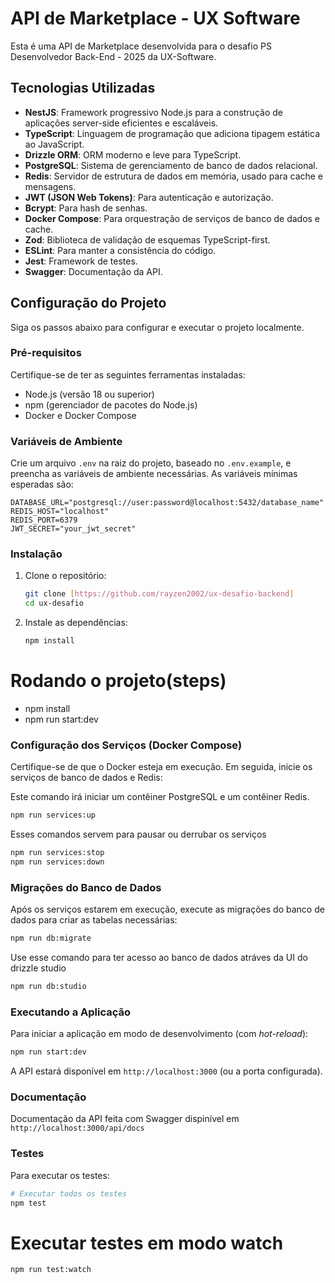 # API de Marketplace - UX Software

Esta é uma API de Marketplace desenvolvida para o desafio PS Desenvolvedor Back-End - 2025 da UX-Software.

## Tecnologias Utilizadas

*   **NestJS**: Framework progressivo Node.js para a construção de aplicações server-side eficientes e escaláveis.
*   **TypeScript**: Linguagem de programação que adiciona tipagem estática ao JavaScript.
*   **Drizzle ORM**: ORM moderno e leve para TypeScript.
*   **PostgreSQL**: Sistema de gerenciamento de banco de dados relacional.
*   **Redis**: Servidor de estrutura de dados em memória, usado para cache e mensagens.
*   **JWT (JSON Web Tokens)**: Para autenticação e autorização.
*   **Bcrypt**: Para hash de senhas.
*   **Docker Compose**: Para orquestração de serviços de banco de dados e cache.
*   **Zod**: Biblioteca de validação de esquemas TypeScript-first.
*   **ESLint**: Para manter a consistência do código.
*   **Jest**: Framework de testes.
*   **Swagger**: Documentação da API.

## Configuração do Projeto

Siga os passos abaixo para configurar e executar o projeto localmente.

### Pré-requisitos

Certifique-se de ter as seguintes ferramentas instaladas:

*   Node.js (versão 18 ou superior)
*   npm (gerenciador de pacotes do Node.js)
*   Docker e Docker Compose

### Variáveis de Ambiente

Crie um arquivo `.env` na raiz do projeto, baseado no `.env.example`, e preencha as variáveis de ambiente necessárias. As variáveis mínimas esperadas são:

```
DATABASE_URL="postgresql://user:password@localhost:5432/database_name"
REDIS_HOST="localhost"
REDIS_PORT=6379
JWT_SECRET="your_jwt_secret"
```

### Instalação

1.  Clone o repositório:
    ```bash
    git clone [https://github.com/rayzen2002/ux-desafio-backend]
    cd ux-desafio
    ```
2.  Instale as dependências:
    ```bash
    npm install
    ```

# Rodando o projeto(steps)
- npm install
- npm run start:dev

### Configuração dos Serviços (Docker Compose)

Certifique-se de que o Docker esteja em execução. Em seguida, inicie os serviços de banco de dados e Redis:

Este comando irá iniciar um contêiner PostgreSQL e um contêiner Redis.

```bash
npm run services:up
```

Esses comandos servem para pausar ou derrubar os serviços

```bash
npm run services:stop
npm run services:down
```


### Migrações do Banco de Dados

Após os serviços estarem em execução, execute as migrações do banco de dados para criar as tabelas necessárias:

```bash
npm run db:migrate 
```
Use esse comando para ter acesso ao banco de dados atráves da UI do drizzle studio
```bash
npm run db:studio 
```

### Executando a Aplicação

Para iniciar a aplicação em modo de desenvolvimento (com *hot-reload*):

```bash
npm run start:dev
```

A API estará disponível em `http://localhost:3000` (ou a porta configurada).

### Documentação

Documentação da API feita com Swagger dispinível em `http://localhost:3000/api/docs`


### Testes

Para executar os testes:

```bash
# Executar todos os testes
npm test
```
# Executar testes em modo watch
```
npm run test:watch
```



